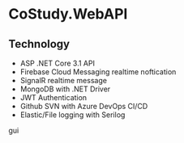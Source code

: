 # CoStudy.WebAPI
## Technology 
 - ASP .NET Core 3.1 API 
 - Firebase Cloud Messaging realtime noftication
 - SignalR realtime message
 - MongoDB with .NET Driver 
 - JWT Authentication 
 - Github SVN with Azure DevOps CI/CD
 - Elastic/File logging with Serilog
 
gui
